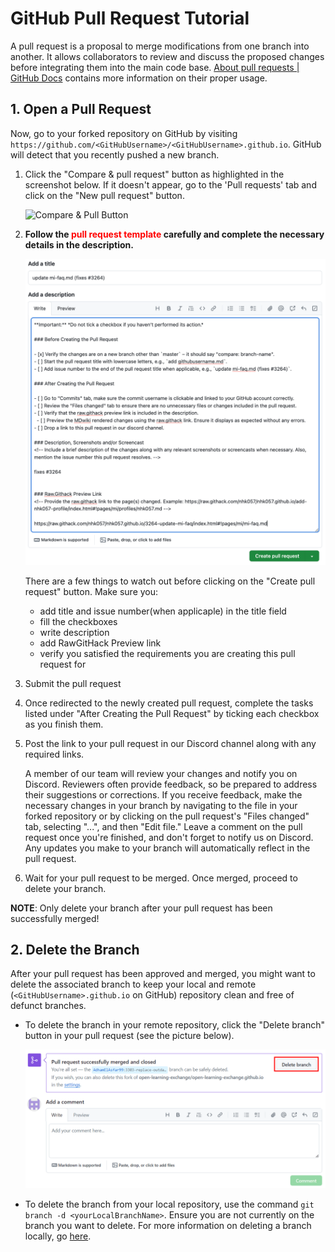 # GitHub Pull Request Tutorial

A pull request is a proposal to merge modifications from one branch into another. It allows collaborators to review and discuss the proposed changes before integrating them into the main code base. [About pull requests | GitHub Docs](https://docs.github.com/en/pull-requests/collaborating-with-pull-requests/proposing-changes-to-your-work-with-pull-requests/about-pull-requests) contains more information on their proper usage.

## 1. Open a Pull Request

Now, go to your forked repository on GitHub by visiting `https://github.com/<GitHubUsername>/<GitHubUsername>.github.io`. GitHub will detect that you recently pushed a new branch.

1. Click the "Compare & pull request" button as highlighted in the screenshot below. If it doesn't appear, go to the 'Pull requests' tab and click on the "New pull request" button.

   ![Compare & Pull Button](images/vi-initiate-pull-request.png)

2. **Follow the <span style="color:red;">pull request template </span> carefully and complete the necessary details in the description.**

   ![Pull Request Template](images/vi-pr-title-and-description.png)

   There are a few things to watch out before clicking on the "Create pull request" button. Make sure you:
      - add title and issue number(when applicaple) in the title field
      - fill the checkboxes
      - write description
      - add RawGitHack Preview link
      - verify you satisfied the requirements you are creating this pull request for

3. Submit the pull request
4. Once redirected to the newly created pull request, complete the tasks listed under "After Creating the Pull Request" by ticking each checkbox as you finish them.
5. Post the link to your pull request in our Discord channel along with any required links.

    A member of our team will review your changes and notify you on Discord. Reviewers often provide feedback, so be prepared to address their suggestions or corrections. If you receive feedback, make the necessary changes in your branch by navigating to the file in your forked repository or by clicking on the pull request's "Files changed" tab, selecting "...", and then "Edit file." Leave a comment on the pull request once you're finished, and don't forget to notify us on Discord. Any updates you make to your branch will automatically reflect in the pull request.

6. Wait for your pull request to be merged. Once merged, proceed to delete your branch.

**NOTE**: Only delete your branch after your pull request has been successfully merged!

## 2. Delete the Branch

After your pull request has been approved and merged, you might want to delete the associated branch to keep your local and remote (`<GitHubUsername>.github.io` on GitHub) repository clean and free of defunct branches.

- To delete the branch in your remote repository, click the "Delete branch" button in your pull request (see the picture below).

  ![Delete Merged Branch](images/vi-delete-merged-branch.png)

- To delete the branch from your local repository, use the command `git branch -d <yourLocalBranchName>`. Ensure you are not currently on the branch you want to delete. For more information on deleting a branch locally, go [here](https://tecadmin.net/delete-git-remote-and-local-branch/).

